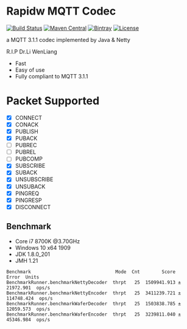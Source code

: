 # Rapidw MQTT Codec

[![Build Status](https://travis-ci.org/rapidw/mqtt-codec.svg?branch=master)](https://travis-ci.org/rapidw/mqtt-codec)
[![Maven Central](http://img.shields.io/maven-central/v/io.rapidw.mqtt/rapidw-mqtt-codec)](https://search.maven.org/artifact/io.rapidw.mqtt/rapidw-mqtt-codec)
[![Bintray](http://img.shields.io/bintray/v/rapidw/maven/rapidw-mqtt-codec)](https://bintray.com/rapidw/maven/rapidw-mqtt-codec/_latestVersion)
[![License](https://img.shields.io/github/license/rapidw/mqtt-codec)](https://github.com/rapidw/mqtt-codec/blob/master/LICENSE)

a MQTT 3.1.1 codec implemented by Java & Netty

R.I.P Dr.Li WenLiang

- Fast
- Easy of use
- Fully compliant to MQTT 3.1.1

# Packet Supported
- [x] CONNECT
- [x] CONACK
- [x] PUBLISH
- [x] PUBACK
- [ ] PUBREC
- [ ] PUBREL
- [ ] PUBCOMP
- [x] SUBSCRIBE
- [x] SUBACK
- [x] UNSUBSCRIBE
- [x] UNSUBACK
- [x] PINGREQ
- [x] PINGRESP
- [x] DISCONNECT

## Benchmark

- Core i7 8700K @3.70GHz
- Windows 10 x64 1909
- JDK 1.8.0_201
- JMH 1.21

```
Benchmark                               Mode  Cnt        Score        Error  Units
BenchmarkRunner.benchmarkNettyDecoder  thrpt   25  1509941.913 ±  21972.901  ops/s
BenchmarkRunner.benchmarkNettyEncoder  thrpt   25  3411239.721 ± 114748.424  ops/s
BenchmarkRunner.benchmarkWaferDecoder  thrpt   25  1503838.785 ±  12059.573  ops/s
BenchmarkRunner.benchmarkWaferEncoder  thrpt   25  3239811.040 ±  45346.984  ops/s
```
